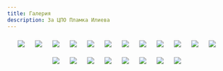 ```yaml
---
title: Галерия
description: За ЦПО Пламка Илиева
---
```


<div style="text-align: center;">
    <img src="../pics/IMG_20210819_195853.jpg" style="max-width: 400px; height: auto; margin: 10px;" />
    <img src="../pics/IMG_4019.JPG" style="max-width: 400px; height: auto; margin: 10px;" />
    <img src="../pics/IMG_20210819_201604.jpg" style="max-width: 400px; height: auto; margin: 10px;" />
    <img src="../pics/IMG_20210610_173945.jpg" style="max-width: 400px; height: auto; margin: 10px;" />
    <img src="../pics/IMG_20210610_173957.jpg" style="max-width: 400px; height: auto; margin: 10px;" />
    <img src="../pics/IMG_20210610_174105.jpg" style="max-width: 400px; height: auto; margin: 10px;" />
    <img src="../pics/IMG_20210610_174522.jpg" style="max-width: 400px; height: auto; margin: 10px;" />
    <img src="../pics/IMG_20210610_174908.jpg" style="max-width: 400px; height: auto; margin: 10px;" />
    <img src="../pics/IMG_0015.JPG" style="max-width: 400px; height: auto; margin: 10px;" />
    <img src="../pics/IMG_0016.JPG" style="max-width: 400px; height: auto; margin: 10px;" />
    <img src="../pics/IMG_0237.JPG" style="max-width: 400px; height: auto; margin: 10px;" />
    <img src="../pics/IMG_20210819_182606.jpg" style="max-width: 400px; height: auto; margin: 10px;" />
    <img src="../pics/IMG_20210819_182941.jpg" style="max-width: 400px; height: auto; margin: 10px;" />
    <img src="../pics/IMG_20210819_184733.jpg" style="max-width: 400px; height: auto; margin: 10px;" />
    <img src="../pics/IMG_20210819_195545.jpg" style="max-width: 400px; height: auto; margin: 10px;" />
    <img src="../pics/IMG_20210819_202746.jpg" style="max-width: 400px; height: auto; margin: 10px;" />
    <img src="../pics/IMG_0268.JPG" style="max-width: 400px; height: auto; margin: 10px;" />
    <img src="../pics/STA61130.JPG" style="max-width: 400px; height: auto; margin: 10px;" />
    <img src="../pics/STA62132.JPG" style="max-width: 400px; height: auto; margin: 10px;" />
    <img src="../pics/STA63027.JPG" style="max-width: 400px; height: auto; margin: 10px;" />
</div>
